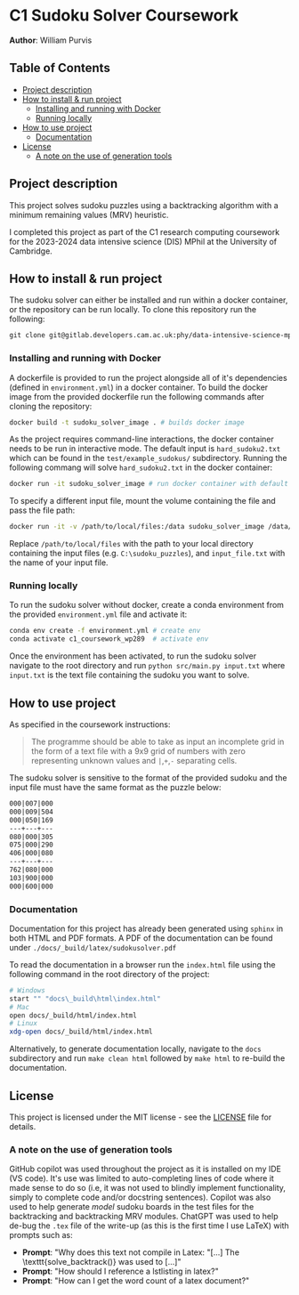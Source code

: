 <!-- omit in toc -->
# C1 Sudoku Solver Coursework

**Author**: William Purvis

<!-- omit in toc -->
## Table of Contents
- [Project description](#project-description)
- [How to install \& run project](#how-to-install--run-project)
  - [Installing and running with Docker](#installing-and-running-with-docker)
  - [Running locally](#running-locally)
- [How to use project](#how-to-use-project)
  - [Documentation](#documentation)
- [License](#license)
  - [A note on the use of generation tools](#a-note-on-the-use-of-generation-tools)

## Project description

This project solves sudoku puzzles using a backtracking algorithm with a minimum remaining values (MRV) heuristic.

I completed this project as part of the C1 research computing coursework for the 2023-2024 data intensive science (DIS) MPhil at the University of Cambridge.

## How to install & run project

The sudoku solver can either be installed and run within a docker container, or the repository can be run locally. To clone this repository run the following:

```txt
git clone git@gitlab.developers.cam.ac.uk:phy/data-intensive-science-mphil/c1_assessment/wp289.git
```

### Installing and running with Docker

A dockerfile is provided to run the project alongside all of it's dependencies (defined in `environment.yml`) in a docker container. To build the docker image from the provided dockerfile run the following commands after cloning the repository:

```bash
docker build -t sudoku_solver_image . # builds docker image
```

As the project requires command-line interactions, the docker container needs to be run in interactive mode. The default input is `hard_sudoku2.txt` which can be found in the `test/example_sudokus/` subdirectory. Running the following commang will solve `hard_sudoku2.txt` in the docker container:

```bash
docker run -it sudoku_solver_image # run docker container with default input
```

To specify a different input file, mount the volume containing the file and pass the file path:

```bash
docker run -it -v /path/to/local/files:/data sudoku_solver_image /data/input_file.txt
```

Replace `/path/to/local/files` with the path to your local directory containing the input files (e.g. `C:\sudoku_puzzles`), and  `input_file.txt` with the name of your input file.


### Running locally

To run the sudoku solver without docker, create a conda environment from the provided `environment.yml` file and activate it:

```bash
conda env create -f environment.yml # create env
conda activate c1_coursework_wp289  # activate env
```

Once the environment has been activated, to run the sudoku solver navigate to the root directory and run `python src/main.py input.txt` where `input.txt` is the text file containing the sudoku you want to solve.

## How to use project

As specified in the coursework instructions:

> The programme should be able to take as input an incomplete grid in the form of a text file with a 9x9 grid of numbers with zero representing unknown values and `|`,`+`,`-` separating cells.

The sudoku solver is sensitive to the format of the provided sudoku and the input file must have the same format as the puzzle below:

```txt
000|007|000
000|009|504
000|050|169
---+---+---
080|000|305
075|000|290
406|000|080
---+---+---
762|080|000
103|900|000
000|600|000
```

### Documentation

Documentation for this project has already been generated using `sphinx` in both HTML and PDF formats. A PDF of the documentation can be found under `./docs/_build/latex/sudokusolver.pdf`

To read the documentation in a browser run the `index.html` file using the following command in the root directory of the project:

```bash
# Windows
start "" "docs\_build\html\index.html"
# Mac
open docs/_build/html/index.html
# Linux
xdg-open docs/_build/html/index.html
```

Alternatively, to generate documentation locally, navigate to the `docs` subdirectory and run `make clean html` followed by `make html` to re-build the documentation.

## License

This project is licensed under the MIT license - see the [LICENSE](license.txt)
file for details.

### A note on the use of generation tools

GitHub copilot was used throughout the project as it is installed on my IDE (VS code). It's use was limited to auto-completing lines of code where it made sense to do so (i.e, it was not used to blindly implement functionality, simply to complete code and/or docstring sentences). Copilot was also used to help generate *model* sudoku boards in the test files for the backtracking and backtracking MRV modules. ChatGPT was used to help de-bug the `.tex` file of the write-up (as this is the first time I use LaTeX) with prompts such as:

- **Prompt**: "Why does this text not compile in Latex: "[...] The \texttt{solve_backtrack()} was used to [...]"
- **Prompt**: "How should I reference a lstlisting in latex?"
- **Prompt**: "How can I get the word count of a latex document?"
